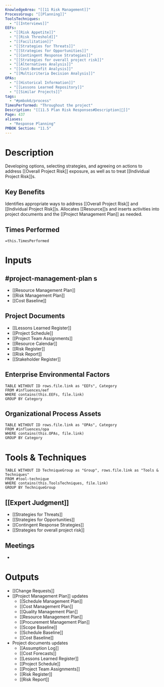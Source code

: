 ```yaml
---
KnowledgeArea: "[[11 Risk Management]]"
ProcessGroup: "[[Planning]]"
ToolsTechniques:
  - "[[Interviews]]"
EEFs:
  - "[[Risk Appetite]]"
  - "[[Risk Threshold]]"
  - "[[Facilitation]]"
  - "[[Strategies for Threats]]"
  - "[[Strategies for Opportunities]]"
  - "[[Contingent Response Strategies]]"
  - "[[Strategies for overall project risk]]"
  - "[[Alternatives Analysis]]"
  - "[[Cost-Benefit Analysis]]"
  - "[[Multicriteria Decision Analysis]]"
OPAs:
  - "[[Historical Information]]"
  - "[[Lessons Learned Repository]]"
  - "[[Similar Projects]]"
tags:
  - "#pmbok6/process"
TimesPerformed: "Throughout the project"
Description: "[[11.5 Plan Risk Responses#Description|📝]]"
Page: 437
aliases:
  - "Response Planning"
PMBOK Section: "11.5"
---
```

# Description
Developing options, selecting strategies, and agreeing on actions to address [[Overall Project Risk]] exposure, as well as to treat [[Individual Project Risk]]s.
## Key Benefits
Identifies appropriate ways to address [[Overall Project Risk]] and [[Individual Project Risk]]s. Allocates [[Resource]]s and inserts activities into project documents and the [[Project Management Plan]] as needed.
## Times Performed
`=this.TimesPerformed`
# Inputs
## #project-management-plan s
- [[Resource Management Plan]]
- [[Risk Management Plan]]
- [[Cost Baseline]]
## Project Documents
- [[Lessons Learned Register]]
- [[Project Schedule]]
- [[Project Team Assignments]]
- [[Resource Calendar]]
- [[Risk Register]]
- [[Risk Report]]
- [[Stakeholder Register]]
## Enterprise Environmental Factors
```dataview
TABLE WITHOUT ID rows.file.link as "EEFs", Category
FROM #influences/eef
WHERE contains(this.EEFs, file.link)
GROUP BY Category
```
## Organizational Process Assets
```dataview
TABLE WITHOUT ID rows.file.link as "OPAs", Category
FROM #influences/opa
WHERE contains(this.OPAs, file.link)
GROUP BY Category
```
# Tools & Techniques
```dataview
TABLE WITHOUT ID TechniqueGroup as "Group", rows.file.link as "Tools & Techniques"
FROM #tool-technique
WHERE contains(this.ToolsTechniques, file.link)
GROUP BY TechniqueGroup
```
## [[Expert Judgment]]
- [[Strategies for Threats]]
- [[Strategies for Opportunities]]
- [[Contingent Response Strategies]]
- [[Strategies for overall project risk]]
## Meetings
- 
# Outputs
- [[Change Requests]]
- [[Project Management Plan]] updates
	- [[Schedule Management Plan]]
	- [[Cost Management Plan]]
	- [[Quality Management Plan]]
	- [[Resource Management Plan]]
	- [[Procurement Management Plan]]
	- [[Scope Baseline]]
	- [[Schedule Baseline]]
	- [[Cost Baseline]]
- Project documents updates
	- [[Assumption Log]]
	- [[Cost Forecasts]]
	- [[Lessons Learned Register]]
	- [[Project Schedule]]
	- [[Project Team Assignments]]
	- [[Risk Register]]
	- [[Risk Report]]